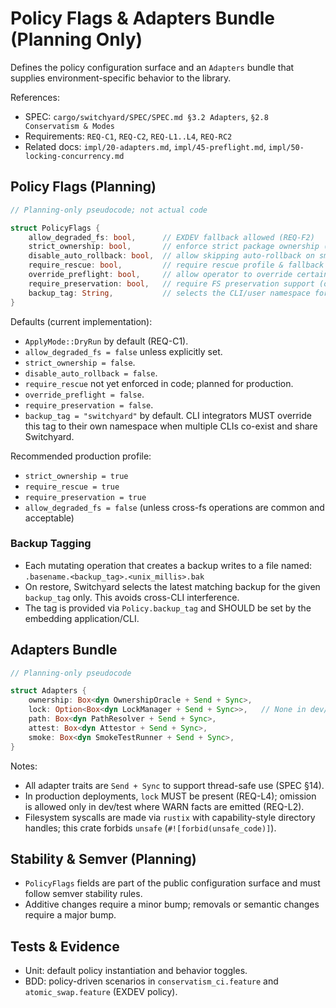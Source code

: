 # Policy Flags & Adapters Bundle (Planning Only)

Defines the policy configuration surface and an `Adapters` bundle that supplies environment-specific behavior to the library.

References:

- SPEC: `cargo/switchyard/SPEC/SPEC.md §3.2 Adapters`, `§2.8 Conservatism & Modes`
- Requirements: `REQ-C1`, `REQ-C2`, `REQ-L1..L4`, `REQ-RC2`
- Related docs: `impl/20-adapters.md`, `impl/45-preflight.md`, `impl/50-locking-concurrency.md`

## Policy Flags (Planning)

```rust
// Planning-only pseudocode; not actual code

struct PolicyFlags {
    allow_degraded_fs: bool,      // EXDEV fallback allowed (REQ-F2)
    strict_ownership: bool,       // enforce strict package ownership (REQ-S4)
    disable_auto_rollback: bool,  // allow skipping auto-rollback on smoke failure (REQ-H2)
    require_rescue: bool,         // require rescue profile & fallback toolset (REQ-RC2)
    override_preflight: bool,     // allow operator to override certain gates (dangerous)
    require_preservation: bool,   // require FS preservation support (owner/mode/timestamps/xattrs/acl/caps)
    backup_tag: String,           // selects the CLI/user namespace for backups (e.g., "switchyard" by default)
}
```

Defaults (current implementation):

- `ApplyMode::DryRun` by default (REQ-C1).
- `allow_degraded_fs = false` unless explicitly set.
- `strict_ownership = false`.
- `disable_auto_rollback = false`.
- `require_rescue` not yet enforced in code; planned for production.
- `override_preflight = false`.
- `require_preservation = false`.
- `backup_tag = "switchyard"` by default. CLI integrators MUST override this tag to their own namespace when multiple CLIs co-exist and share Switchyard.

Recommended production profile:

- `strict_ownership = true`
- `require_rescue = true`
- `require_preservation = true`
- `allow_degraded_fs = false` (unless cross-fs operations are common and acceptable)

### Backup Tagging

- Each mutating operation that creates a backup writes to a file named:
  `.basename.<backup_tag>.<unix_millis>.bak`
- On restore, Switchyard selects the latest matching backup for the given `backup_tag` only. This avoids cross-CLI interference.
- The tag is provided via `Policy.backup_tag` and SHOULD be set by the embedding application/CLI.

## Adapters Bundle

```rust
// Planning-only pseudocode

struct Adapters {
    ownership: Box<dyn OwnershipOracle + Send + Sync>,
    lock: Option<Box<dyn LockManager + Send + Sync>>,   // None in dev/test (REQ-L4)
    path: Box<dyn PathResolver + Send + Sync>,
    attest: Box<dyn Attestor + Send + Sync>,
    smoke: Box<dyn SmokeTestRunner + Send + Sync>,
}
```

Notes:

- All adapter traits are `Send + Sync` to support thread-safe use (SPEC §14).
- In production deployments, `lock` MUST be present (REQ-L4); omission is allowed only in dev/test where WARN facts are emitted (REQ-L2).
- Filesystem syscalls are made via `rustix` with capability-style directory handles; this crate forbids `unsafe` (`#![forbid(unsafe_code)]`).

## Stability & Semver (Planning)

- `PolicyFlags` fields are part of the public configuration surface and must follow semver stability rules.
- Additive changes require a minor bump; removals or semantic changes require a major bump.

## Tests & Evidence

- Unit: default policy instantiation and behavior toggles.
- BDD: policy-driven scenarios in `conservatism_ci.feature` and `atomic_swap.feature` (EXDEV policy).
